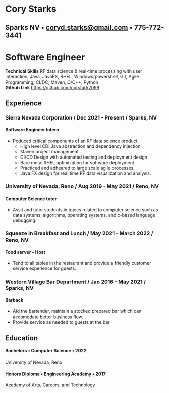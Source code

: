 # Cory Starks
## Sparks NV • coryd.starks@gmail.com • 775-772-3441
# Software Engineer 

**Technical Skills** RF data science & real-time processing with user interaction, Java, JavaFX, RHEL, Windows/powershell, Git, Agile Programming, CI/DC, Maven, C/C++, Python </br>
**Github Link** https://github.com/corstar52099

## Experience
### Sierra Nevada Corporation / Dec 2021 - Present / Sparks, NV
####  Software Engineer Intern
* Poduced critical components of an RF data science product.
    * High level CDI Java abstraction and dependency injection
    * Maven project management
    * CI/CD Design with automated testing and deployment design
    * Bare metal RHEL optimization for software deployment
    * Practiced and adheared to large scale agile processes
    * Java FX design for real time RF data visualization and analysis.

### University of Nevada, Reno / Aug 2019 - May 2021 / Reno, NV
#### Computer Science tutor
* Assit and tutor students in topics related to computer science such as data systems, algorithms, operating systems, and c-based language debugging.

### Squeeze In Breakfast and Lunch / May 2021 - March 2022 / Reno, NV
#### Food server • Host
* Tend to all tables in the restaurant and provide a friendly customer service experience for guests.

### Western Village Bar Department / Jan 2016 - May 2021 / Sparks, NV
#### Barback
* Aid the bartender, maintain a stocked prepared bar which can accomodate better business flow.
* Provide service as needed to guests at the bar

## Education
#### Bachelors • Computer Science • 2022
University of Nevada, Reno

#### Honors Diploma • Engineering Academy • 2017
Academy of Arts, Careers, and Technology
